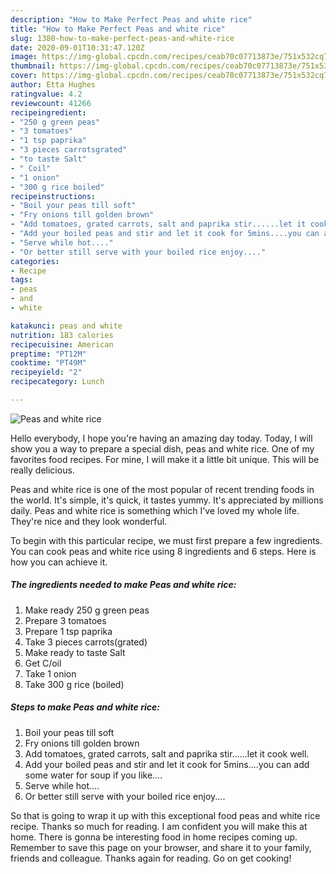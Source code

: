 ```yaml
---
description: "How to Make Perfect Peas and white rice"
title: "How to Make Perfect Peas and white rice"
slug: 1380-how-to-make-perfect-peas-and-white-rice
date: 2020-09-01T10:31:47.120Z
image: https://img-global.cpcdn.com/recipes/ceab70c07713873e/751x532cq70/peas-and-white-rice-recipe-main-photo.jpg
thumbnail: https://img-global.cpcdn.com/recipes/ceab70c07713873e/751x532cq70/peas-and-white-rice-recipe-main-photo.jpg
cover: https://img-global.cpcdn.com/recipes/ceab70c07713873e/751x532cq70/peas-and-white-rice-recipe-main-photo.jpg
author: Etta Hughes
ratingvalue: 4.2
reviewcount: 41266
recipeingredient:
- "250 g green peas"
- "3 tomatoes"
- "1 tsp paprika"
- "3 pieces carrotsgrated"
- "to taste Salt"
- " Coil"
- "1 onion"
- "300 g rice boiled"
recipeinstructions:
- "Boil your peas till soft"
- "Fry onions till golden brown"
- "Add tomatoes, grated carrots, salt and paprika stir......let it cook well."
- "Add your boiled peas and stir and let it cook for 5mins....you can add some water for soup if you like...."
- "Serve while hot...."
- "Or better still serve with your boiled rice enjoy...."
categories:
- Recipe
tags:
- peas
- and
- white

katakunci: peas and white 
nutrition: 183 calories
recipecuisine: American
preptime: "PT12M"
cooktime: "PT49M"
recipeyield: "2"
recipecategory: Lunch

---
```



![Peas and white rice](https://img-global.cpcdn.com/recipes/ceab70c07713873e/751x532cq70/peas-and-white-rice-recipe-main-photo.jpg)

Hello everybody, I hope you're having an amazing day today. Today, I will show you a way to prepare a special dish, peas and white rice. One of my favorites food recipes. For mine, I will make it a little bit unique. This will be really delicious.

Peas and white rice is one of the most popular of recent trending foods in the world. It's simple, it's quick, it tastes yummy. It's appreciated by millions daily. Peas and white rice is something which I've loved my whole life. They're nice and they look wonderful.




To begin with this particular recipe, we must first prepare a few ingredients. You can cook peas and white rice using 8 ingredients and 6 steps. Here is how you can achieve it.

<!--inarticleads1-->

##### The ingredients needed to make Peas and white rice:

1. Make ready 250 g green peas
1. Prepare 3 tomatoes
1. Prepare 1 tsp paprika
1. Take 3 pieces carrots(grated)
1. Make ready to taste Salt
1. Get  C/oil
1. Take 1 onion
1. Take 300 g rice (boiled)




<!--inarticleads2-->

##### Steps to make Peas and white rice:

1. Boil your peas till soft
1. Fry onions till golden brown
1. Add tomatoes, grated carrots, salt and paprika stir......let it cook well.
1. Add your boiled peas and stir and let it cook for 5mins....you can add some water for soup if you like....
1. Serve while hot....
1. Or better still serve with your boiled rice enjoy....




So that is going to wrap it up with this exceptional food peas and white rice recipe. Thanks so much for reading. I am confident you will make this at home. There is gonna be interesting food in home recipes coming up. Remember to save this page on your browser, and share it to your family, friends and colleague. Thanks again for reading. Go on get cooking!
